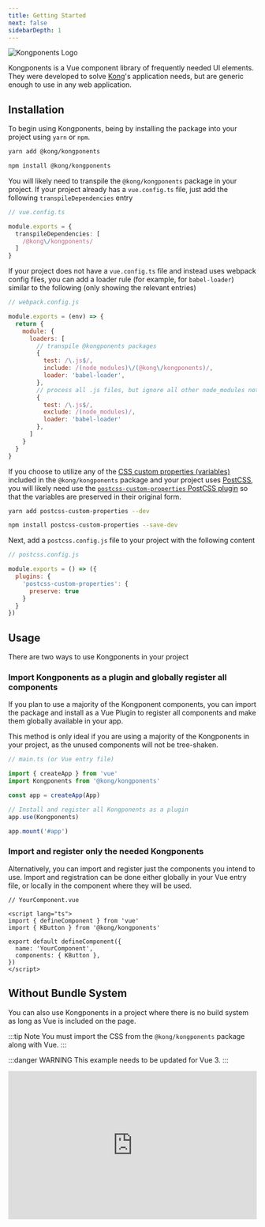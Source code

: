 ```yaml
---
title: Getting Started
next: false
sidebarDepth: 1
---
```


![Kongponents Logo](/img/kongponents-logo.jpg)

Kongponents is a Vue component library of frequently needed UI elements. They were developed to solve [Kong](https://konghq.com)'s application needs, but are generic enough to use in any web application.

## Installation

To begin using Kongponents, being by installing the package into your project using `yarn` or `npm`.

<CodeGroup>
  <CodeGroupItem title="yarn" active>

```sh
yarn add @kong/kongponents
```

  </CodeGroupItem>

  <CodeGroupItem title="npm">

```sh
npm install @kong/kongponents
```

  </CodeGroupItem>
</CodeGroup>

You will likely need to transpile the `@kong/kongponents` package in your project. If your project already has a `vue.config.ts` file, just add the following `transpileDependencies` entry

```ts
// vue.config.ts

module.exports = {
  transpileDependencies: [
    /@kong\/kongponents/
  ]
}
```

If your project does not have a `vue.config.ts` file and instead uses webpack config files, you can add a loader rule (for example, for `babel-loader`) similar to the following (only showing the relevant entries)

```js
// webpack.config.js

module.exports = (env) => {
  return {
    module: {
      loaders: [
        // transpile @kongponents packages
        {
          test: /\.js$/,
          include: /(node_modules)\/(@kong\/kongponents)/,
          loader: 'babel-loader',
        },
        // process all .js files, but ignore all other node_modules not listed above
        {
          test: /\.js$/,
          exclude: /(node_modules)/,
          loader: 'babel-loader'
        },
      ]
    }
  }
}
```

If you choose to utilize any of the [CSS custom properties (variables)](https://developer.mozilla.org/en-US/docs/Web/CSS/Using_CSS_custom_properties) included in the `@kong/kongponents` package and your project uses [PostCSS](https://postcss.org/), you will likely need use the [`postcss-custom-properties` PostCSS plugin](https://github.com/postcss/postcss-custom-properties) so that the variables are preserved in their original form.

<CodeGroup>
  <CodeGroupItem title="yarn" active>

```sh
yarn add postcss-custom-properties --dev
```

  </CodeGroupItem>

  <CodeGroupItem title="npm">

```sh
npm install postcss-custom-properties --save-dev
```

  </CodeGroupItem>
</CodeGroup>

Next, add a `postcss.config.js` file to your project with the following content

```js
// postcss.config.js

module.exports = () => ({
  plugins: {
    'postcss-custom-properties': {
      preserve: true
    }
  }
})
```

## Usage

There are two ways to use Kongponents in your project

### Import Kongponents as a plugin and globally register all components

If you plan to use a majority of the Kongponent components, you can import the package and install as a Vue Plugin to register all components and make them globally available in your app.

This method is only ideal if you are using a majority of the Kongponents in your project, as the unused components will not be tree-shaken.

```ts
// main.ts (or Vue entry file)

import { createApp } from 'vue'
import Kongponents from '@kong/kongponents'

const app = createApp(App)

// Install and register all Kongponents as a plugin
app.use(Kongponents)

app.mount('#app')
```

### Import and register only the needed Kongponents

Alternatively, you can import and register just the components you intend to use. Import and registration can be done either globally in your Vue entry file, or locally in the component where they will be used.

```vue
// YourComponent.vue

<script lang="ts">
import { defineComponent } from 'vue'
import { KButton } from '@kong/kongponents'

export default defineComponent({
  name: 'YourComponent',
  components: { KButton },
})
</script>
```

## Without Bundle System

You can also use Kongponents in a project where there is no build system as long as Vue is included on the page.

:::tip Note
You must import the CSS from the `@kong/kongponents` package along with Vue.
:::

:::danger WARNING
This example needs to be updated for Vue 3.
:::

<iframe width="100%" height="300" style="width: 100%;" scrolling="no" title="Vue 2 with Kongponents" src="https://codepen.io/adamdehaven/embed/RwLVQLw?default-tab=html%2Cresult" frameborder="no" loading="lazy" allowtransparency="true" allowfullscreen="true">
  See the Pen <a href="https://codepen.io/adamdehaven/pen/RwLVQLw">
  Vue 2 with Kongponents</a> by Adam DeHaven (<a href="https://codepen.io/adamdehaven">@adamdehaven</a>)
  on <a href="https://codepen.io">CodePen</a>.
</iframe>
